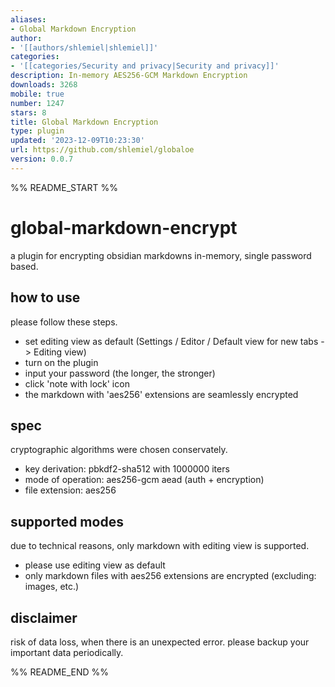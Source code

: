 ```yaml
---
aliases:
- Global Markdown Encryption
author:
- '[[authors/shlemiel|shlemiel]]'
categories:
- '[[categories/Security and privacy|Security and privacy]]'
description: In-memory AES256-GCM Markdown Encryption
downloads: 3268
mobile: true
number: 1247
stars: 8
title: Global Markdown Encryption
type: plugin
updated: '2023-12-09T10:23:30'
url: https://github.com/shlemiel/globaloe
version: 0.0.7
---
```


%% README_START %%

# global-markdown-encrypt

a plugin for encrypting obsidian markdowns in-memory, single password based.

## how to use

please follow these steps.

- set editing view as default (Settings / Editor / Default view for new tabs -> Editing view)
- turn on the plugin
- input your password (the longer, the stronger)
- click 'note with lock' icon
- the markdown with 'aes256' extensions are seamlessly encrypted

## spec

cryptographic algorithms were chosen conservately.

- key derivation: pbkdf2-sha512 with 1000000 iters
- mode of operation: aes256-gcm aead (auth + encryption)
- file extension: aes256

## supported modes

due to technical reasons, only markdown with editing view is supported.

- please use editing view as default
- only markdown files with aes256 extensions are encrypted (excluding: images, etc.)

## disclaimer

risk of data loss, when there is an unexpected error. please backup your important data periodically.


%% README_END %%